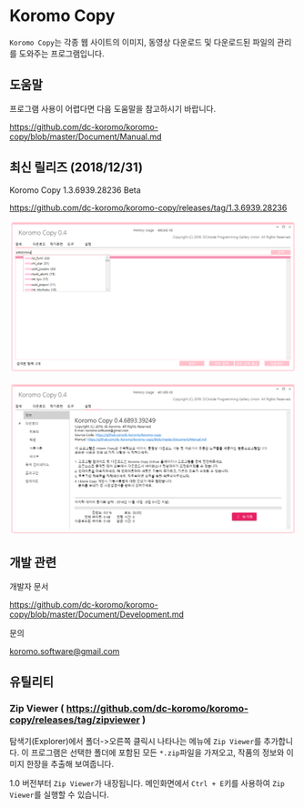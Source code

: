 # Koromo Copy

`Koromo Copy`는 각종 웹 사이트의 이미지, 동영상 다운로드 및 다운로드된 파일의 관리를 도와주는 프로그램입니다.

## 도움말

프로그램 사용이 어렵다면 다음 도움말을 참고하시기 바랍니다.

https://github.com/dc-koromo/koromo-copy/blob/master/Document/Manual.md

## 최신 릴리즈 (2018/12/31)

Koromo Copy 1.3.6939.28236 Beta

https://github.com/dc-koromo/koromo-copy/releases/tag/1.3.6939.28236

![hitomi history](Document/Images/1.png)

![hitomi history](Document/Images/2.png)

## 개발 관련

개발자 문서

https://github.com/dc-koromo/koromo-copy/blob/master/Document/Development.md

문의

koromo.software@gmail.com

## 유틸리티

### Zip Viewer ( https://github.com/dc-koromo/koromo-copy/releases/tag/zipviewer )

탐색기(Explorer)에서 폴더->오른쪽 클릭시 나타나는 메뉴에 `Zip Viewer`를 추가합니다.
이 프로그램은 선택한 폴더에 포함된 모든 `*.zip`파일을 가져오고, 작품의 정보와 이미지 한장을 추출해 보여줍니다.

1.0 버전부터 `Zip Viewer`가 내장됩니다. 메인화면에서 `Ctrl + E`키를 사용하여 `Zip Viewer`를 실행할 수 있습니다.